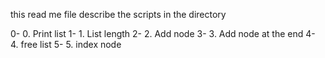 this read me file describe the scripts in the directory

0- 0. Print list
1- 1. List length
2- 2. Add node
3- 3. Add node at the end
4- 4. free list
5- 5. index node
